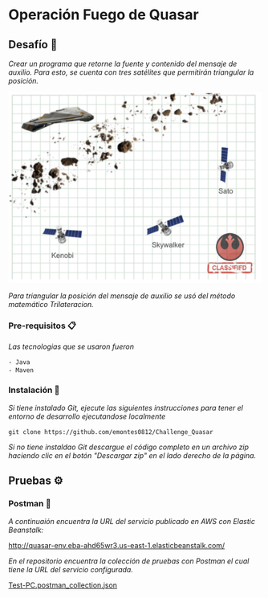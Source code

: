 # Operación Fuego de Quasar

## Desafío 📄


_Crear un programa que retorne la fuente y contenido del mensaje de auxilio. Para esto, se cuenta con tres satélites que permitirán triangular la posición._

![Quasar.png](https://github.com/emontes0812/Challenge_Quasar/blob/main/doc/images/Quasar.png)

_Para triangular la posición del mensaje de auxilio se usó del método matemático Trilateracion._

### Pre-requisitos 📋

_Las tecnologias que se usaron fueron_

```
- Java
- Maven
```

### Instalación 🔧

_Si tiene instalado Git, ejecute las siguientes instrucciones para tener el entorno de desarrollo ejecutandose localmente_


```
git clone https://github.com/emontes0812/Challenge_Quasar
```

_Si no tiene instaldao Git descargue el código completo en un archivo zip haciendo clic en el botón "Descargar zip" en el lado derecho de la página._

## Pruebas ⚙️

### Postman 🚀

_A continuaión encuentra la URL del servicio publicado en AWS con Elastic Beanstalk:_ 

http://quasar-env.eba-ahd65wr3.us-east-1.elasticbeanstalk.com/

_En el repositorio encuentra la colección de pruebas con Postman el cual tiene la URL del servicio configurada._

[Test-PC.postman_collection.json](https://github.com/emontes0812/Challenge_Quasar/blob/main/doc/test-postman/Test-PC.postman_collection.json)




